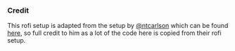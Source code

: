 ### Credit

This rofi setup is adapted from the setup by [@ntcarlson]() which can be found [here](https://github.com/ntcarlson/dotfiles), so full credit to him as a lot of the code here is copied from their rofi setup.
